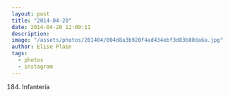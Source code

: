 ```yaml
---
layout: post
title: "2014-04-20"
date: 2014-04-20 12:09:11
description: 
image: "/assets/photos/201404/004d8a3b920f4ad434ebf3d83b80da6a.jpg"
author: Elise Plain
tags: 
  - photos
  - instagram
---
```


184. Infantería
<p></p>
